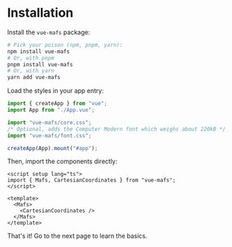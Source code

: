 # Installation

Install the `vue-mafs` package:

```sh
# Pick your poison (npm, pnpm, yarn):
npm install vue-mafs
# Or, with pnpm
pnpm install vue-mafs
# Or, with yarn
yarn add vue-mafs
```

Load the styles in your app entry:

```js
import { createApp } from "vue";
import App from "./App.vue";

import "vue-mafs/core.css";
/* Optional, adds the Computer Modern font which weighs about 220kB */
import "vue-mafs/font.css";

createApp(App).mount("#app");
```
Then, import the components directly:

```vue
<script setup lang="ts">
import { Mafs, CartesianCoordinates } from "vue-mafs";
</script>

<template>
  <Mafs>
    <CartesianCoordinates />
  </Mafs>
</template>
```

That's it! Go to the next page to learn the basics.
